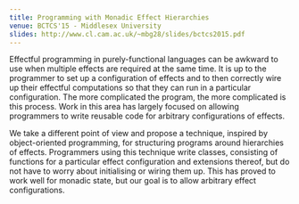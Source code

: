 ```yaml
---
title: Programming with Monadic Effect Hierarchies
venue: BCTCS'15 - Middlesex University
slides: http://www.cl.cam.ac.uk/~mbg28/slides/bctcs2015.pdf
---
```


Effectful programming in purely-functional languages can be awkward to use when multiple effects are required at the same time. It is up to the programmer to set up a configuration of effects and to then correctly wire up their effectful computations so that they can run in a particular configuration. The more complicated the program, the more complicated is this process. Work in this area has largely focused on allowing programmers to write reusable code for arbitrary configurations of effects.

We take a different point of view and propose a technique, inspired by object-oriented programming, for structuring programs around hierarchies of effects. Programmers using this technique write classes, consisting of functions for a particular effect configuration and extensions thereof, but do not have to worry about initialising or wiring them up. This has proved to work well for monadic state, but our goal is to allow arbitrary effect configurations.
